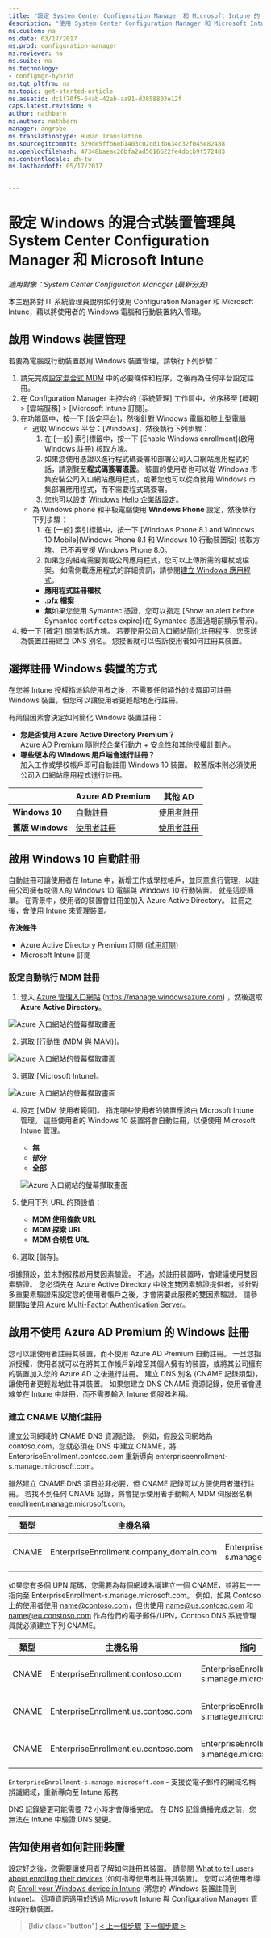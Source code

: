 ```yaml
---
title: "設定 System Center Configuration Manager 和 Microsoft Intune 的 Windows 混合式裝置管理 | Microsoft Docs"
description: "使用 System Center Configuration Manager 和 Microsoft Intune 設定 Windows 裝置管理。"
ms.custom: na
ms.date: 03/17/2017
ms.prod: configuration-manager
ms.reviewer: na
ms.suite: na
ms.technology:
- configmgr-hybrid
ms.tgt_pltfrm: na
ms.topic: get-started-article
ms.assetid: dc1f70f5-64ab-42ab-aa91-d3858803e12f
caps.latest.revision: 9
author: nathbarn
ms.author: nathbarn
manager: angrobe
ms.translationtype: Human Translation
ms.sourcegitcommit: 329de5ffb6eb1403c02cd1db634c32f045e82488
ms.openlocfilehash: 47348baeac26bfa2ad5016622fe4dbcb9f572483
ms.contentlocale: zh-tw
ms.lasthandoff: 05/17/2017


---
```

# <a name="set-up-windows-hybrid-device-management-with-system-center-configuration-manager-and-microsoft-intune"></a>設定 Windows 的混合式裝置管理與 System Center Configuration Manager 和 Microsoft Intune

*適用對象：System Center Configuration Manager (最新分支)*

本主題將對 IT 系統管理員說明如何使用 Configuration Manager 和 Microsoft Intune，藉以將使用者的 Windows 電腦和行動裝置納入管理。

## <a name="enable-windows-device-management"></a>啟用 Windows 裝置管理
若要為電腦或行動裝置啟用 Windows 裝置管理，請執行下列步驟︰

1.  請先完成[設定混合式 MDM](setup-hybrid-mdm.md) 中的必要條件和程序，之後再為任何平台設定註冊。  
2.  在 Configuration Manager 主控台的 [系統管理] 工作區中，依序移至 [概觀] > [雲端服務] > [Microsoft Intune 訂閱]。  
3.  在功能區中，按一下 [設定平台]，然後針對 Windows 電腦和膝上型電腦
    - 選取 Windows 平台：[Windows]，然後執行下列步驟︰
      1. 在 [一般]  索引標籤中，按一下 [Enable Windows enrollment]\(啟用 Windows 註冊) 核取方塊。
      2. 如果您使用憑證以進行程式碼簽署和部署公司入口網站應用程式的話，請瀏覽至**程式碼簽署憑證**。 裝置的使用者也可以從 Windows 市集安裝公司入口網站應用程式，或著您也可以從商務用 Windows 市集部署應用程式，而不需要程式碼簽署。
      3. 您也可以設定 [Windows Hello 企業版設定](windows-hello-for-business-settings.md)。
    - 為 Windows phone 和平板電腦使用 **Windows Phone** 設定，然後執行下列步驟︰
      1. 在 [一般] 索引標籤中，按一下 [Windows Phone 8.1 and Windows 10 Mobile]\(Windows Phone 8.1 和 Windows 10 行動裝置版) 核取方塊。 已不再支援 Windows Phone 8.0。
      2. 如果您的組織需要側載公司應用程式，您可以上傳所需的權杖或檔案。 如需側載應用程式的詳細資訊，請參閱[建立 Windows 應用程式](https://docs.microsoft.com/sccm/apps/get-started/creating-windows-applications)。
        - **應用程式註冊權杖**
        - **.pfx 檔案**
        - **無**如果您使用 Symantec 憑證，您可以指定 [Show an alert before Symantec certificates expire]\(在 Symantec 憑證過期前顯示警示)。
4. 按一下 [確定]  關閉對話方塊。  若要使用公司入口網站簡化註冊程序，您應該為裝置註冊建立 DNS 別名。 您接著就可以告訴使用者如何註冊其裝置。

## <a name="choose-how-to-enroll-windows-devices"></a>選擇註冊 Windows 裝置的方式

在您將 Intune 授權指派給使用者之後，不需要任何額外的步驟即可註冊 Windows 裝置，但您可以讓使用者更輕鬆地進行註冊。

有兩個因素會決定如何簡化 Windows 裝置註冊：
- **您是否使用 Azure Active Directory Premium？** <br>[Azure AD Premium](https://docs.microsoft.com/azure/active-directory/active-directory-get-started-premium) 隨附於企業行動力 + 安全性和其他授權計劃內。
- **哪些版本的 Windows 用戶端會進行註冊？** <br>加入工作或學校帳戶即可自動註冊 Windows 10 裝置。 較舊版本則必須使用公司入口網站應用程式進行註冊。

||**Azure AD Premium**|**其他 AD**|
|----------|---------------|---------------|  
|**Windows 10**|[自動註冊](#enable-windows-10-automatic-enrollment) |[使用者註冊](#enable-windows-enrollment-without-azure-ad-premium)|
|**舊版 Windows**|[使用者註冊](#enable-windows-enrollment-without-azure-ad-premium)|[使用者註冊](#enable-windows-enrollment-without-azure-ad-premium)|

## <a name="enable-windows-10-automatic-enrollment"></a>啟用 Windows 10 自動註冊

自動註冊可讓使用者在 Intune 中，新增工作或學校帳戶，並同意進行管理，以註冊公司擁有或個人的 Windows 10 電腦與 Windows 10 行動裝置。 就是這麼簡單。 在背景中，使用者的裝置會註冊並加入 Azure Active Directory。 註冊之後，會使用 Intune 來管理裝置。

**先決條件**
- Azure Active Directory Premium 訂閱 ([試用訂閱](http://go.microsoft.com/fwlink/?LinkID=816845))
- Microsoft Intune 訂閱


### <a name="configure-automatic-mdm-enrollment"></a>設定自動執行 MDM 註冊

1. 登入 [Azure 管理入口網站](https://portal.azure.com) (https://manage.windowsazure.com) ，然後選取 **Azure Active Directory**。

  ![Azure 入口網站的螢幕擷取畫面](../media/auto-enroll-azure-main.png)

2. 選取 [行動性 (MDM 與 MAM)]。

  ![Azure 入口網站的螢幕擷取畫面](../media/auto-enroll-mdm.png)

3. 選取 [Microsoft Intune]。

  ![Azure 入口網站的螢幕擷取畫面](../media/auto-enroll-intune.png)

4. 設定 [MDM 使用者範圍]。 指定哪些使用者的裝置應該由 Microsoft Intune 管理。 這些使用者的 Windows 10 裝置將會自動註冊，以便使用 Microsoft Intune 管理。

    - **無**
    - **部分**
    - **全部**

   ![Azure 入口網站的螢幕擷取畫面](../media/auto-enroll-scope.png)

5. 使用下列 URL 的預設值：
    - **MDM 使用條款 URL**
    - **MDM 探索 URL**
    - **MDM 合規性 URL**

6. 選取 [儲存]。


根據預設，並未對服務啟用雙因素驗證。 不過，於註冊裝置時，會建議使用雙因素驗證。 您必須先在 Azure Active Directory 中設定雙因素驗證提供者，並針對多重要素驗證來設定您的使用者帳戶之後，才會需要此服務的雙因素驗證。 請參閱[開始使用 Azure Multi-Factor Authentication Server](https://docs.microsoft.com/azure/multi-factor-authentication/multi-factor-authentication-get-started-cloud)。

## <a name="enable-windows-enrollment-without-azure-ad-premium"></a>啟用不使用 Azure AD Premium 的 Windows 註冊
您可以讓使用者註冊其裝置，而不使用 Azure AD Premium 自動註冊。 一旦您指派授權，使用者就可以在將其工作帳戶新增至其個人擁有的裝置，或將其公司擁有的裝置加入您的 Azure AD 之後進行註冊。 建立 DNS 別名 (CNAME 記錄類型)，讓使用者更輕鬆地註冊其裝置。 如果您建立 DNS CNAME 資源記錄，使用者會連線並在 Intune 中註冊，而不需要輸入 Intune 伺服器名稱。

### <a name="create-cnames-to-simplify-enrollment"></a>建立 CNAME 以簡化註冊
建立公司網域的 CNAME DNS 資源記錄。 例如，假設公司網站為 contoso.com，您就必須在 DNS 中建立 CNAME，將 EnterpriseEnrollment.contoso.com 重新導向 enterpriseenrollment-s.manage.microsoft.com。

雖然建立 CNAME DNS 項目並非必要，但 CNAME 記錄可以方便使用者進行註冊。 若找不到任何 CNAME 記錄，將會提示使用者手動輸入 MDM 伺服器名稱 enrollment.manage.microsoft.com。

|類型|主機名稱|指向|TTL|  
|----------|---------------|---------------|---|
|CNAME|EnterpriseEnrollment.company_domain.com|EnterpriseEnrollment-s.manage.microsoft.com| 1 小時|

如果您有多個 UPN 尾碼，您需要為每個網域名稱建立一個 CNAME，並將其一一指向至 EnterpriseEnrollment-s.manage.microsoft.com。 例如，如果 Contoso 上的使用者使用 name@contoso.com，但也使用 name@us.contoso.com 和 name@eu.constoso.com 作為他們的電子郵件/UPN，Contoso DNS 系統管理員就必須建立下列 CNAME。

|類型|主機名稱|指向|TTL|  
|----------|---------------|---------------|---|
|CNAME|EnterpriseEnrollment.contoso.com|EnterpriseEnrollment-s.manage.microsoft.com|1 小時|
|CNAME|EnterpriseEnrollment.us.contoso.com|EnterpriseEnrollment-s.manage.microsoft.com|1 小時|
|CNAME|EnterpriseEnrollment.eu.contoso.com|EnterpriseEnrollment-s.manage.microsoft.com| 1 小時|

`EnterpriseEnrollment-s.manage.microsoft.com` - 支援從電子郵件的網域名稱辨識網域，重新導向至 Intune 服務

DNS 記錄變更可能需要 72 小時才會傳播完成。 在 DNS 記錄傳播完成之前，您無法在 Intune 中驗證 DNS 變更。

## <a name="tell-users-how-to-enroll-devices"></a>告知使用者如何註冊裝置  

 設定好之後，您需要讓使用者了解如何註冊其裝置。 請參閱 [What to tell users about enrolling their devices](https://docs.microsoft.com/intune/deploy-use/what-to-tell-your-end-users-about-using-microsoft-intune) (如何指導使用者註冊其裝置)。 您可以將使用者導向 [Enroll your Windows device in Intune](https://docs.microsoft.com/intune/enduser/enroll-your-device-in-intune-windows) (將您的 Windows 裝置註冊到 Intune)。 這項資訊適用於透過 Microsoft Intune 與 Configuration Manager 管理的行動裝置。

> [!div class="button"]
[< 上一個步驟](create-service-connection-point.md)  [下一個步驟 >](set-up-additional-management.md)


